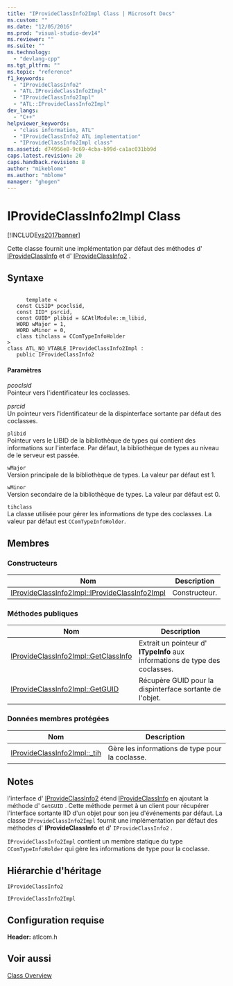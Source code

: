 ```yaml
---
title: "IProvideClassInfo2Impl Class | Microsoft Docs"
ms.custom: ""
ms.date: "12/05/2016"
ms.prod: "visual-studio-dev14"
ms.reviewer: ""
ms.suite: ""
ms.technology: 
  - "devlang-cpp"
ms.tgt_pltfrm: ""
ms.topic: "reference"
f1_keywords: 
  - "IProvideClassInfo2"
  - "ATL.IProvideClassInfo2Impl"
  - "IProvideClassInfo2Impl"
  - "ATL::IProvideClassInfo2Impl"
dev_langs: 
  - "C++"
helpviewer_keywords: 
  - "class information, ATL"
  - "IProvideClassInfo2 ATL implementation"
  - "IProvideClassInfo2Impl class"
ms.assetid: d74956e8-9c69-4cba-b99d-ca1ac031bb9d
caps.latest.revision: 20
caps.handback.revision: 8
author: "mikeblome"
ms.author: "mblome"
manager: "ghogen"
---
```

# IProvideClassInfo2Impl Class
[!INCLUDE[vs2017banner](../../assembler/inline/includes/vs2017banner.md)]

Cette classe fournit une implémentation par défaut des méthodes d' [IProvideClassInfo](http://msdn.microsoft.com/library/windows/desktop/ms687303) et d' [IProvideClassInfo2](http://msdn.microsoft.com/library/windows/desktop/ms693764) .  
  
## Syntaxe  
  
```  
  
      template <  
   const CLSID* pcoclsid,  
   const IID* psrcid,  
   const GUID* plibid = &CAtlModule::m_libid,  
   WORD wMajor = 1,  
   WORD wMinor = 0,  
   class tihclass = CComTypeInfoHolder   
>  
class ATL_NO_VTABLE IProvideClassInfo2Impl :  
   public IProvideClassInfo2  
```  
  
#### Paramètres  
 *pcoclsid*  
 Pointeur vers l'identificateur les coclasses.  
  
 *psrcid*  
 Un pointeur vers l'identificateur de la dispinterface sortante par défaut des coclasses.  
  
 `plibid`  
 Pointeur vers le LIBID de la bibliothèque de types qui contient des informations sur l'interface.  Par défaut, la bibliothèque de types au niveau de le serveur est passée.  
  
 `wMajor`  
 Version principale de la bibliothèque de types.  La valeur par défaut est 1.  
  
 `wMinor`  
 Version secondaire de la bibliothèque de types.  La valeur par défaut est 0.  
  
 `tihclass`  
 La classe utilisée pour gérer les informations de type des coclasses.  La valeur par défaut est `CComTypeInfoHolder`.  
  
## Membres  
  
### Constructeurs  
  
|Nom|Description|  
|---------|-----------------|  
|[IProvideClassInfo2Impl::IProvideClassInfo2Impl](../Topic/IProvideClassInfo2Impl::IProvideClassInfo2Impl.md)|Constructeur.|  
  
### Méthodes publiques  
  
|Nom|Description|  
|---------|-----------------|  
|[IProvideClassInfo2Impl::GetClassInfo](../Topic/IProvideClassInfo2Impl::GetClassInfo.md)|Extrait un pointeur d' **ITypeInfo** aux informations de type des coclasses.|  
|[IProvideClassInfo2Impl::GetGUID](../Topic/IProvideClassInfo2Impl::GetGUID.md)|Récupère GUID pour la dispinterface sortante de l'objet.|  
  
### Données membres protégées  
  
|Nom|Description|  
|---------|-----------------|  
|[IProvideClassInfo2Impl::\_tih](../Topic/IProvideClassInfo2Impl::_tih.md)|Gère les informations de type pour la coclasse.|  
  
## Notes  
 l'interface d' [IProvideClassInfo2](http://msdn.microsoft.com/library/windows/desktop/ms693764) étend [IProvideClassInfo](http://msdn.microsoft.com/library/windows/desktop/ms687303) en ajoutant la méthode d' `GetGUID` .  Cette méthode permet à un client pour récupérer l'interface sortante IID d'un objet pour son jeu d'événements par défaut.  La classe `IProvideClassInfo2Impl` fournit une implémentation par défaut des méthodes d' **IProvideClassInfo** et d' `IProvideClassInfo2` .  
  
 `IProvideClassInfo2Impl` contient un membre statique du type `CComTypeInfoHolder` qui gère les informations de type pour la coclasse.  
  
## Hiérarchie d'héritage  
 `IProvideClassInfo2`  
  
 `IProvideClassInfo2Impl`  
  
## Configuration requise  
 **Header:** atlcom.h  
  
## Voir aussi  
 [Class Overview](../../atl/atl-class-overview.md)
